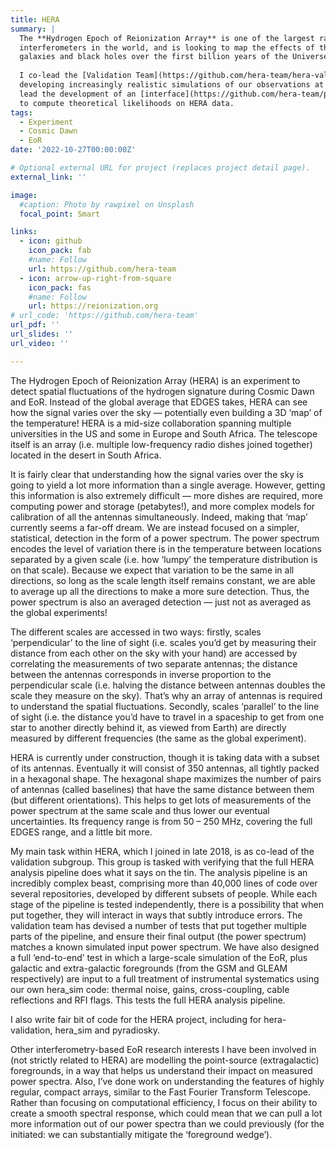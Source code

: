 ```yaml
---
title: HERA
summary: |
  The **Hydrogen Epoch of Reionization Array** is one of the largest radio
  interferometers in the world, and is looking to map the effects of the first stars,
  galaxies and black holes over the first billion years of the Universe.
  
  I co-lead the [Validation Team](https://github.com/hera-team/hera-validation),
  developing increasingly realistic simulations of our observations at scale. I also
  lead the development of an [interface](https://github.com/hera-team/pspec_likelihood)
  to compute theoretical likelihoods on HERA data.
tags:
  - Experiment
  - Cosmic Dawn
  - EoR
date: '2022-10-27T00:00:00Z'

# Optional external URL for project (replaces project detail page).
external_link: ''

image:
  #caption: Photo by rawpixel on Unsplash
  focal_point: Smart

links:
  - icon: github
    icon_pack: fab
    #name: Follow
    url: https://github.com/hera-team
  - icon: arrow-up-right-from-square
    icon_pack: fas
    #name: Follow
    url: https://reionization.org
# url_code: 'https://github.com/hera-team'
url_pdf: ''
url_slides: ''
url_video: ''

---
```


The Hydrogen Epoch of Reionization Array (HERA) is an experiment to detect spatial fluctuations of the hydrogen signature during Cosmic Dawn and EoR. Instead of the global average that EDGES takes, HERA can see how the signal varies over the sky — potentially even building a 3D ‘map’ of the temperature! HERA is a mid-size collaboration spanning multiple universities in the US and some in Europe and South Africa. The telescope itself is an array (i.e. multiple low-frequency radio dishes joined together) located in the desert in South Africa.

It is fairly clear that understanding how the signal varies over the sky is going to yield a lot more information than a single average. However, getting this information is also extremely difficult — more dishes are required, more computing power and storage (petabytes!), and more complex models for calibration of all the antennas simultaneously. Indeed, making that ‘map’ currently seems a far-off dream. We are instead focused on a simpler, statistical, detection in the form of a power spectrum. The power spectrum encodes the level of variation there is in the temperature between locations separated by a given scale (i.e. how ‘lumpy’ the temperature distribution is on that scale). Because we expect that variation to be the same in all directions, so long as the scale length itself remains constant, we are able to average up all the directions to make a more sure detection. Thus, the power spectrum is also an averaged detection — just not as averaged as the global experiments!

The different scales are accessed in two ways: firstly, scales ‘perpendicular’ to the line of sight (i.e. scales you’d get by measuring their distance from each other on the sky with your hand) are accessed by correlating the measurements of two separate antennas; the distance between the antennas corresponds in inverse proportion to the perpendicular scale (i.e. halving the distance between antennas doubles the scale they measure on the sky). That’s why an array of antennas is required to understand the spatial fluctuations. Secondly, scales ‘parallel’ to the line of sight (i.e. the distance you’d have to travel in a spaceship to get from one star to another directly behind it, as viewed from Earth) are directly measured by different frequencies (the same as the global experiment).

HERA is currently under construction, though it is taking data with a subset of its antennas. Eventually it will consist of 350 antennas, all tightly packed in a hexagonal shape. The hexagonal shape maximizes the number of pairs of antennas (called baselines) that have the same distance between them (but different orientations). This helps to get lots of measurements of the power spectrum at the same scale and thus lower our eventual uncertainties. Its frequency range is from 50 – 250 MHz, covering the full EDGES range, and a little bit more.

My main task within HERA, which I joined in late 2018, is as co-lead of the validation subgroup. This group is tasked with verifying that the full HERA analysis pipeline does what it says on the tin. The analysis pipeline is an incredibly complex beast, comprising more than 40,000 lines of code over several repositories, developed by different subsets of people. While each stage of the pipeline is tested independently, there is a possibility that when put together, they will interact in ways that subtly introduce errors. The validation team has devised a number of tests that put together multiple parts of the pipeline, and ensure their final output (the power spectrum) matches a known simulated input power spectrum. We have also designed a full ‘end-to-end’ test in which a large-scale simulation of the EoR, plus galactic and extra-galactic foregrounds (from the GSM and GLEAM respectively) are input to a full treatment of instrumental systematics using our own hera_sim code: thermal noise, gains, cross-coupling, cable reflections and RFI flags. This tests the full HERA analysis pipeline.

I also write fair bit of code for the HERA project, including for hera-validation, hera_sim and pyradiosky.

Other interferometry-based EoR research interests I have been involved in (not strictly related to HERA) are modelling the point-source (extragalactic) foregrounds, in a way that helps us understand their impact on measured power spectra. Also, I’ve done work on understanding the features of highly regular, compact arrays, similar to the Fast Fourier Transform Telescope. Rather than focusing on computational efficiency, I focus on their ability to create a smooth spectral response, which could mean that we can pull a lot more information out of our power spectra than we could previously (for the initiated: we can substantially mitigate the ‘foreground wedge’). 


